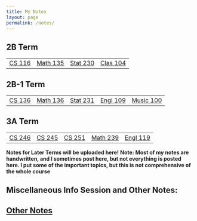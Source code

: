 ```yaml
---
title: My Notes
layout: page
permalink: /notes/
---
```


## 2B Term
<table style="width:100%" >
 <tr>
   <td><a id="colouring" href="{{site.baseurl}}/cs116/">CS 116</a></td>
   <td><a id="colouring" href="{{site.baseurl}}/math135/">Math 135</a></td>
   <td><a id="colouring" href="{{site.baseurl}}/stat230/">Stat 230</a></td>
   <td><a id="colouring" href="{{site.baseurl}}/clas104/">Clas 104</a></td>
 </tr>
</table>

## 2B-1 Term
<table style="width:100%" >
 <tr>
   <td><a id="colouring" href="{{site.baseurl}}/cs136/">CS 136</a></td>
   <td><a id="colouring" href="{{site.baseurl}}/math136/">Math 136</a></td>
   <td><a id="colouring" href="{{site.baseurl}}/stat231/">Stat 231</a></td>
   <td><a id="colouring" href="{{site.baseurl}}/engl109/">Engl 109</a></td>
   <td><a id="colouring" href="{{site.baseurl}}/music100/">Music 100</a></td>
 </tr>
</table>

## 3A Term
<table style="width:100%" >
 <tr>
   <td><a id="colouring" href="{{site.baseurl}}/cs246/">CS 246</a></td>
   <td><a id="colouring" href="{{site.baseurl}}/cs245/">CS 245</a></td>
   <td><a id="colouring" href="{{site.baseurl}}/cs251/">CS 251</a></td>
   <td><a id="colouring" href="{{site.baseurl}}/math239/">Math 239</a></td>
   <td><a id="colouring" href="{{site.baseurl}}/engl119/">Engl 119</a></td>
 </tr>
</table>


**Notes for Later Terms will be uploaded here!**
**Note: Most of my notes are handwritten, and I sometimes post here, but not everything is posted here. I put some of the important topics, but this is not comprehensive of the whole course**

## Miscellaneous Info Session and Other Notes:

<h2><a id="colouring" href="{{site.baseurl}}/other/">Other Notes</a><h2>
